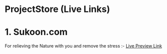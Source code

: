 # ProjectStore (Live Links) 

# 1. Sukoon.com 
For relieving the Nature with you and remove the stress  :-  <a href= "https://sukooon.netlify.app/"> Live Preview Link </a>
